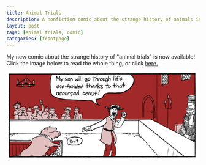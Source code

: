 ```yaml
---
title: Animal Trials
description: A nonfiction comic about the strange history of animals in the courtroom
layout: post
tags: [animal trials, comic]
categories: [frontpage]
---
```

My new comic about the strange history of "animal trials" is now available! Click the image below to read the whole thing, or click <a href="/comics/animal_trials">here.</a>

<a href="/comics/animal_trials"><img src="/comics/images/animal_trials/preview.gif" alt="Animal Trials"/></a>